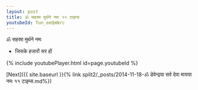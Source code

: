 ```yaml
---
layout: post
title: ॐ सहस्रा मुर्थने नमः ११ टाइम्स
youtubeId: Tun_eeQmNrc
---
```

 
 
 ॐ सहस्रा मुर्थने नमः  
 
 -  जिसके हजारों सर हों 
 
  
 
  
 
 
 
 
 
 


{% include youtubePlayer.html id=page.youtubeId %}
 
[Next]({{ site.baseurl }}{% link  split2/_posts/2014-11-18-ॐ डेवेन्द्रया सर्व देवा मायया नमः ११ टाइम्स.md%})
 
